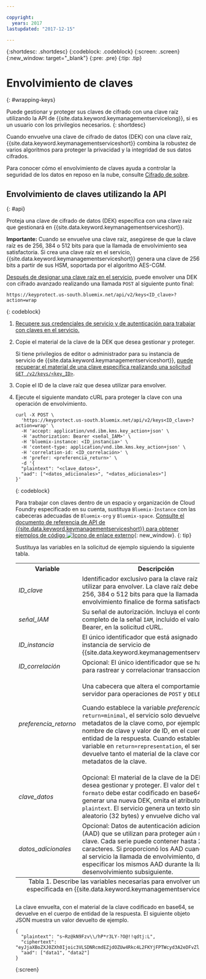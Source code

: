 ```yaml
---

copyright:
  years: 2017
lastupdated: "2017-12-15"

---
```


{:shortdesc: .shortdesc}
{:codeblock: .codeblock}
{:screen: .screen}
{:new_window: target="_blank"}
{:pre: .pre}
{:tip: .tip}

# Envolvimiento de claves
{: #wrapping-keys}

Puede gestionar y proteger sus claves de cifrado con una clave raíz utilizando la API de {{site.data.keyword.keymanagementservicelong}}, si es un usuario con los privilegios necesarios.
{: shortdesc}

Cuando envuelve una clave de cifrado de datos (DEK) con una clave raíz, {{site.data.keyword.keymanagementserviceshort}} combina la robustez de varios algoritmos para proteger la privacidad y la integridad de sus datos cifrados.   

Para conocer cómo el envolvimiento de claves ayuda a controlar la seguridad de los datos en reposo en la nube, consulte [Cifrado de sobre](/docs/services/keymgmt/keyprotect_envelope.html).

## Envolvimiento de claves utilizando la API
{: #api}

Proteja una clave de cifrado de datos (DEK) específica con una clave raíz que gestionará en {{site.data.keyword.keymanagementserviceshort}}.

**Importante:** Cuando se envuelve una clave raíz, asegúrese de que la clave raíz es de 256, 384 o 512 bits para que la llamada de envolvimiento sea satisfactoria. Si crea una clave raíz en el servicio, {{site.data.keyword.keymanagementserviceshort}} genera una clave de 256 bits a partir de sus HSM, soportada por el algoritmo AES-CGM. 

[Después de designar una clave raíz en el servicio](/docs/services/keymgmt/keyprotect_create_keys.html), puede envolver una DEK con cifrado avanzado realizando una llamada `POST` al siguiente punto final: 

```
https://keyprotect.us-south.bluemix.net/api/v2/keys<ID_clave>?action=wrap
```
{: codeblock}

1. [Recupere sus credenciales de servicio y de autenticación para trabajar con claves en el servicio. ](/docs/services/keymgmt/keyprotect_authentication.html) 

2. Copie el material de la clave de la DEK que desea gestionar y proteger. 

    Si tiene privilegios de editor o administrador para su instancia de servicio de {{site.data.keyword.keymanagementserviceshort}}, [puede recuperar el material de una clave específica realizando una solicitud `GET /v2/keys/<key_ID>`](/docs/services/keymgmt/keyprotect_view_keys.md#retrieve_key_api). 

3. Copie el ID de la clave raíz que desea utilizar para envolver. 

4. Ejecute el siguiente mandato cURL para proteger la clave con una operación de envolvimiento. 

    ```cURL
    curl -X POST \
      'https://keyprotect.us-south.bluemix.net/api/v2/keys<ID_clave>?action=wrap' \
      -H 'accept: application/vnd.ibm.kms.key_action+json' \
      -H 'authorization: Bearer <señal_IAM>' \
      -H 'bluemix-instance: <ID_instancia>' \
      -H 'content-type: application/vnd.ibm.kms.key_action+json' \
      -H 'correlation-id: <ID_correlación>' \
      -H 'prefer: <preferencia_return>' \
      -d '{
      "plaintext": "<clave_datos>",
      "aad": ["<datos_adicionales>", "<datos_adicionales>"]
    }'
    ```
    {: codeblock}

    Para trabajar con claves dentro de un espacio y organización de Cloud Foundry especificado en su cuenta, sustituya `Bluemix-Instance` con las cabeceras adecuadas de `Bluemix-org` y `Bluemix-space`. [Consulte el documento de referencia de API de {{site.data.keyword.keymanagementserviceshort}} para obtener ejemplos de código ![Icono de enlace externo](../../icons/launch-glyph.svg "Icono de enlace externo")](https://console.ng.bluemix.net/apidocs/639){: new_window}.
    {: tip}

    Sustituya las variables en la solicitud de ejemplo siguiendo la siguiente tabla.

    <table>
      <tr>
        <th>Variable</th>
        <th>Descripción</th>
      </tr>
      <tr>
        <td><em>ID_clave</em></td>
        <td>Identificador exclusivo para la clave raíz que desea utilizar para envolver. La clave raíz debe ser de 256, 384 o 512 bits para que la llamada de envolvimiento finalice de forma satisfactoria. </td>
      </tr>
      <tr>
        <td><em>señal_IAM</em></td>
        <td>Su señal de autorización. Incluya el contenido completo de la señal <code>IAM</code>, incluido el valor de Bearer, en la solicitud cURL.</td>
      </tr>
       <tr>
        <td><em>ID_instancia</em></td>
        <td>El único identificador que está asignado a su instancia de servicio de {{site.data.keyword.keymanagementserviceshort}}. </td>
      </tr>
      <tr>
        <td><em>ID_correlación</em></td>
        <td>Opcional: El único identificador que se ha utilizado para rastrear y correlacionar transacciones.</td>
      </tr>
      <tr>
        <td><em>preferencia_retorno</em></td>
        <td><p>Una cabecera que altera el comportamiento del servidor para operaciones de <code>POST</code> y <code>DELETE</code>.</p><p>Cuando establece la variable <em>preferencia_return</em> en <code>return=minimal</code>, el servicio solo devuelve los metadatos de la clave como, por ejemplo, el nombre de clave y valor de ID, en el cuerpo de entidad de la respuesta. Cuando establece la variable en <code>return=representation</code>, el servicio devuelve tanto el material de la clave como los metadatos de la clave. </p></td>
      </tr>
      <tr>
        <td><em>clave_datos</em></td>
        <td>Opcional: El material de la clave de la DEK que desea gestionar y proteger. El valor del <code>texto sin formato</code> debe estar codificado en base64. Para generar una nueva DEK, omita el atributo <code>plaintext</code>. El servicio genera un texto sin formato aleatorio (32 bytes) y envuelve dicho valor. </td>
      </tr>
      <tr>
        <td><em>datos_adicionales</em></td>
        <td>Opcional: Datos de autenticación adicionales (AAD) que se utilizan para proteger aún más la clave. Cada serie puede contener hasta 255 caracteres. Si proporcionó los AAD cuando realizó al servicio la llamada de envolvimiento, debe especificar los mismos AAD durante la llamada de desenvolvimiento subsiguiente. </td>
      </tr>
      <caption style="caption-side:bottom;">Tabla 1. Describe las variables necesarias para envolver una clave especificada en {{site.data.keyword.keymanagementserviceshort}}. </caption>
    </table>

    La clave envuelta, con el material de la clave codificado en base64, se devuelve en el cuerpo de entidad de la respuesta. El siguiente objeto JSON muestra un valor devuelto de ejemplo.

    ```
    {
      "plaintext": "s~Rz@kN9Fzv\\/hP*r3LY-?O@!!qdtj:L",
      "ciphertext": "eyJjaXBoZXJ0ZXh0Ijoic3VLSDNRcmdEZjdOZUw4Rkc4L2FKYjFPTWcyd3A2eDFvZlA4MEc0Z1B2RmNrV2g3cUlidHphYXU0eHpKWWoxZyIsImhhc2giOiJiMmUyODdkZDBhZTAwZGZlY2Q3OGJmMDUxYmNmZGEyNWJkNGUzMjBkYjBhN2FjNzVhMWYzZmNkMDZlMjAzZWYxNWM5MTY4N2JhODg2ZWRjZGE2YWVlMzFjYzk2MjNkNjA5YTRkZWNkN2E5Y2U3ZDc5ZTRhZGY1MWUyNWFhYWM5MjhhNzg3NmZjYjM2NDFjNTQzMTZjMjMwOGY2MThlZGM2OTE3MjAyYjA5YTdjMjA2YzkxNTBhOTk1NmUxYzcxMTZhYjZmNmQyYTQ4MzZiZTM0NTk0Y2IwNzJmY2RmYTk2ZSJ9"
      "aad": ["data1", "data2"]
    }
    ```
    {:screen}
